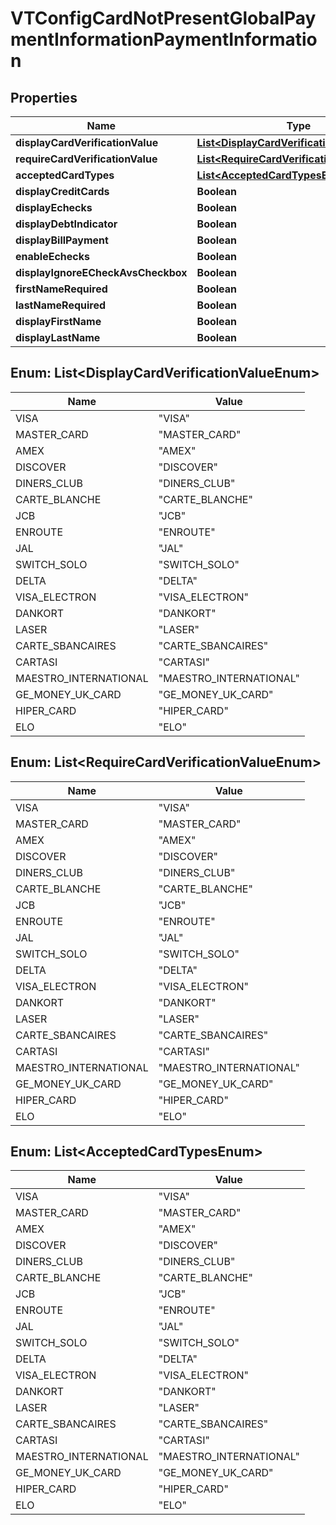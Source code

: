 
# VTConfigCardNotPresentGlobalPaymentInformationPaymentInformation

## Properties
Name | Type | Description | Notes
------------ | ------------- | ------------- | -------------
**displayCardVerificationValue** | [**List&lt;DisplayCardVerificationValueEnum&gt;**](#List&lt;DisplayCardVerificationValueEnum&gt;) |  |  [optional]
**requireCardVerificationValue** | [**List&lt;RequireCardVerificationValueEnum&gt;**](#List&lt;RequireCardVerificationValueEnum&gt;) |  |  [optional]
**acceptedCardTypes** | [**List&lt;AcceptedCardTypesEnum&gt;**](#List&lt;AcceptedCardTypesEnum&gt;) |  |  [optional]
**displayCreditCards** | **Boolean** |  |  [optional]
**displayEchecks** | **Boolean** |  |  [optional]
**displayDebtIndicator** | **Boolean** |  |  [optional]
**displayBillPayment** | **Boolean** |  |  [optional]
**enableEchecks** | **Boolean** |  |  [optional]
**displayIgnoreECheckAvsCheckbox** | **Boolean** |  |  [optional]
**firstNameRequired** | **Boolean** |  |  [optional]
**lastNameRequired** | **Boolean** |  |  [optional]
**displayFirstName** | **Boolean** |  |  [optional]
**displayLastName** | **Boolean** |  |  [optional]


<a name="List<DisplayCardVerificationValueEnum>"></a>
## Enum: List&lt;DisplayCardVerificationValueEnum&gt;
Name | Value
---- | -----
VISA | &quot;VISA&quot;
MASTER_CARD | &quot;MASTER_CARD&quot;
AMEX | &quot;AMEX&quot;
DISCOVER | &quot;DISCOVER&quot;
DINERS_CLUB | &quot;DINERS_CLUB&quot;
CARTE_BLANCHE | &quot;CARTE_BLANCHE&quot;
JCB | &quot;JCB&quot;
ENROUTE | &quot;ENROUTE&quot;
JAL | &quot;JAL&quot;
SWITCH_SOLO | &quot;SWITCH_SOLO&quot;
DELTA | &quot;DELTA&quot;
VISA_ELECTRON | &quot;VISA_ELECTRON&quot;
DANKORT | &quot;DANKORT&quot;
LASER | &quot;LASER&quot;
CARTE_SBANCAIRES | &quot;CARTE_SBANCAIRES&quot;
CARTASI | &quot;CARTASI&quot;
MAESTRO_INTERNATIONAL | &quot;MAESTRO_INTERNATIONAL&quot;
GE_MONEY_UK_CARD | &quot;GE_MONEY_UK_CARD&quot;
HIPER_CARD | &quot;HIPER_CARD&quot;
ELO | &quot;ELO&quot;


<a name="List<RequireCardVerificationValueEnum>"></a>
## Enum: List&lt;RequireCardVerificationValueEnum&gt;
Name | Value
---- | -----
VISA | &quot;VISA&quot;
MASTER_CARD | &quot;MASTER_CARD&quot;
AMEX | &quot;AMEX&quot;
DISCOVER | &quot;DISCOVER&quot;
DINERS_CLUB | &quot;DINERS_CLUB&quot;
CARTE_BLANCHE | &quot;CARTE_BLANCHE&quot;
JCB | &quot;JCB&quot;
ENROUTE | &quot;ENROUTE&quot;
JAL | &quot;JAL&quot;
SWITCH_SOLO | &quot;SWITCH_SOLO&quot;
DELTA | &quot;DELTA&quot;
VISA_ELECTRON | &quot;VISA_ELECTRON&quot;
DANKORT | &quot;DANKORT&quot;
LASER | &quot;LASER&quot;
CARTE_SBANCAIRES | &quot;CARTE_SBANCAIRES&quot;
CARTASI | &quot;CARTASI&quot;
MAESTRO_INTERNATIONAL | &quot;MAESTRO_INTERNATIONAL&quot;
GE_MONEY_UK_CARD | &quot;GE_MONEY_UK_CARD&quot;
HIPER_CARD | &quot;HIPER_CARD&quot;
ELO | &quot;ELO&quot;


<a name="List<AcceptedCardTypesEnum>"></a>
## Enum: List&lt;AcceptedCardTypesEnum&gt;
Name | Value
---- | -----
VISA | &quot;VISA&quot;
MASTER_CARD | &quot;MASTER_CARD&quot;
AMEX | &quot;AMEX&quot;
DISCOVER | &quot;DISCOVER&quot;
DINERS_CLUB | &quot;DINERS_CLUB&quot;
CARTE_BLANCHE | &quot;CARTE_BLANCHE&quot;
JCB | &quot;JCB&quot;
ENROUTE | &quot;ENROUTE&quot;
JAL | &quot;JAL&quot;
SWITCH_SOLO | &quot;SWITCH_SOLO&quot;
DELTA | &quot;DELTA&quot;
VISA_ELECTRON | &quot;VISA_ELECTRON&quot;
DANKORT | &quot;DANKORT&quot;
LASER | &quot;LASER&quot;
CARTE_SBANCAIRES | &quot;CARTE_SBANCAIRES&quot;
CARTASI | &quot;CARTASI&quot;
MAESTRO_INTERNATIONAL | &quot;MAESTRO_INTERNATIONAL&quot;
GE_MONEY_UK_CARD | &quot;GE_MONEY_UK_CARD&quot;
HIPER_CARD | &quot;HIPER_CARD&quot;
ELO | &quot;ELO&quot;



